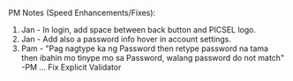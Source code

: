 PM Notes (Speed Enhancements/Fixes):
1. Jan - In login, add space between back button and PICSEL logo.
2. Jan - Add also a password info hover in account settings.
3. Pam - "Pag nagtype ka ng Password then retype password na tama then ibahin mo tinype mo sa Password, walang password do not match" -PM ... Fix Explicit Validator